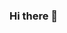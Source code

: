 ### Hi there 👋

<!--
**Danielamoateng1989/Danielamoateng1989** is a ✨ _special_ ✨ repository because its `README.md` (this file) appears on your GitHub profile.

Here are some ideas to get you started:

- 🔭 I’m currently working on ...React
- 🌱 I’m currently learning ...AWS
- 👯 I’m looking to collaborate on ...APIs
- 🤔 I’m looking for help with ...AWS
- 💬 Ask me about ...Anything
- 📫 How to reach me: ...danielamoateng81@yahoo.com
- 😄 Pronouns: ...He/Him
-->
